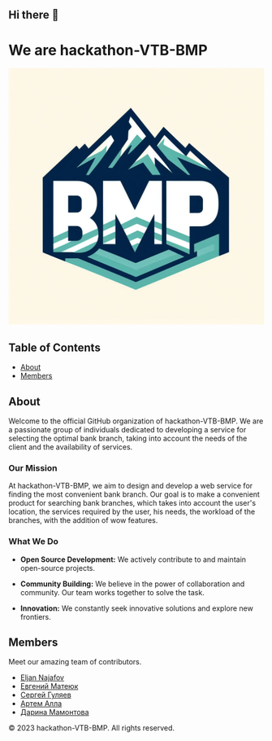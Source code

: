 ## Hi there 👋
# We are hackathon-VTB-BMP

![Logo](https://github.com/hackathon-VTB-BMP/.github/blob/main/logo_BMP.jpeg)


## Table of Contents
- [About](#about)
- [Members](#members)
  
## About
Welcome to the official GitHub organization of hackathon-VTB-BMP. We are a passionate group of individuals dedicated to developing a service for selecting the optimal bank branch, taking into account the needs of the client and the availability of services.

### Our Mission

At hackathon-VTB-BMP, we aim to design and develop a web service for finding the most convenient bank branch. Our goal is to make a convenient product for searching bank branches, which takes into account the user's location, the services required by the user, his needs, the workload of the branches, with the addition of wow features.

### What We Do

- **Open Source Development:** We actively contribute to and maintain open-source projects.

- **Community Building:** We believe in the power of collaboration and community. Our team works together to solve the task.

- **Innovation:** We constantly seek innovative solutions and explore new frontiers.

## Members
Meet our amazing team of contributors.

- [Eljan Najafov](https://github.com/Dr-EljanNajafov)
- [Евгений Матеюк](https://github.com/jEUGENEdev)
- [Сергей Гуляев](https://github.com/GulyaevSergey)
- [Артем Алла](https://github.com/2headAV)
- [Дарина Мамонтова](https://github.com/damarkize)


© 2023 hackathon-VTB-BMP. All rights reserved.
